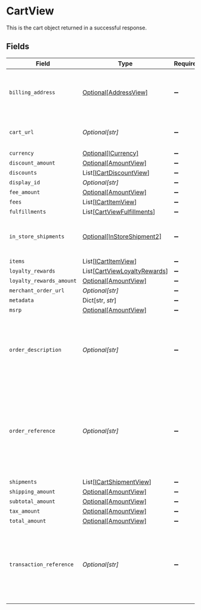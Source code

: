 # CartView

This is the cart object returned in a successful response.


## Fields

| Field                                                                                                                           | Type                                                                                                                            | Required                                                                                                                        | Description                                                                                                                     | Example                                                                                                                         |
| ------------------------------------------------------------------------------------------------------------------------------- | ------------------------------------------------------------------------------------------------------------------------------- | ------------------------------------------------------------------------------------------------------------------------------- | ------------------------------------------------------------------------------------------------------------------------------- | ------------------------------------------------------------------------------------------------------------------------------- |
| `billing_address`                                                                                                               | [Optional[AddressView]](../../models/shared/addressview.md)                                                                     | :heavy_minus_sign:                                                                                                              | The address object returned in the response.                                                                                    |                                                                                                                                 |
| `cart_url`                                                                                                                      | *Optional[str]*                                                                                                                 | :heavy_minus_sign:                                                                                                              | Used to provide a link to the cart ID.                                                                                          | https://boltswagstore.com/orders/123456765432                                                                                   |
| `currency`                                                                                                                      | [Optional[ICurrency]](../../models/shared/icurrency.md)                                                                         | :heavy_minus_sign:                                                                                                              | N/A                                                                                                                             |                                                                                                                                 |
| `discount_amount`                                                                                                               | [Optional[AmountView]](../../models/shared/amountview.md)                                                                       | :heavy_minus_sign:                                                                                                              | N/A                                                                                                                             |                                                                                                                                 |
| `discounts`                                                                                                                     | List[[ICartDiscountView](../../models/shared/icartdiscountview.md)]                                                             | :heavy_minus_sign:                                                                                                              | N/A                                                                                                                             |                                                                                                                                 |
| `display_id`                                                                                                                    | *Optional[str]*                                                                                                                 | :heavy_minus_sign:                                                                                                              | N/A                                                                                                                             | displayid_100                                                                                                                   |
| `fee_amount`                                                                                                                    | [Optional[AmountView]](../../models/shared/amountview.md)                                                                       | :heavy_minus_sign:                                                                                                              | N/A                                                                                                                             |                                                                                                                                 |
| `fees`                                                                                                                          | List[[ICartItemView](../../models/shared/icartitemview.md)]                                                                     | :heavy_minus_sign:                                                                                                              | N/A                                                                                                                             |                                                                                                                                 |
| `fulfillments`                                                                                                                  | List[[CartViewFulfillments](../../models/shared/cartviewfulfillments.md)]                                                       | :heavy_minus_sign:                                                                                                              | N/A                                                                                                                             |                                                                                                                                 |
| `in_store_shipments`                                                                                                            | [Optional[InStoreShipment2]](../../models/shared/instoreshipment2.md)                                                           | :heavy_minus_sign:                                                                                                              | A cart that is being prepared for shipment                                                                                      |                                                                                                                                 |
| `items`                                                                                                                         | List[[ICartItemView](../../models/shared/icartitemview.md)]                                                                     | :heavy_minus_sign:                                                                                                              | N/A                                                                                                                             |                                                                                                                                 |
| `loyalty_rewards`                                                                                                               | List[[CartViewLoyaltyRewards](../../models/shared/cartviewloyaltyrewards.md)]                                                   | :heavy_minus_sign:                                                                                                              | N/A                                                                                                                             |                                                                                                                                 |
| `loyalty_rewards_amount`                                                                                                        | [Optional[AmountView]](../../models/shared/amountview.md)                                                                       | :heavy_minus_sign:                                                                                                              | N/A                                                                                                                             |                                                                                                                                 |
| `merchant_order_url`                                                                                                            | *Optional[str]*                                                                                                                 | :heavy_minus_sign:                                                                                                              | N/A                                                                                                                             |                                                                                                                                 |
| `metadata`                                                                                                                      | Dict[str, *str*]                                                                                                                | :heavy_minus_sign:                                                                                                              | N/A                                                                                                                             |                                                                                                                                 |
| `msrp`                                                                                                                          | [Optional[AmountView]](../../models/shared/amountview.md)                                                                       | :heavy_minus_sign:                                                                                                              | N/A                                                                                                                             |                                                                                                                                 |
| `order_description`                                                                                                             | *Optional[str]*                                                                                                                 | :heavy_minus_sign:                                                                                                              | Used optionally to pass additional information like order numbers or other IDs as needed.                                       | Order #1234567890                                                                                                               |
| `order_reference`                                                                                                               | *Optional[str]*                                                                                                                 | :heavy_minus_sign:                                                                                                              | This value is used by Bolt as an external reference to a given order. This reference must be unique per successful transaction. | order_100                                                                                                                       |
| `shipments`                                                                                                                     | List[[ICartShipmentView](../../models/shared/icartshipmentview.md)]                                                             | :heavy_minus_sign:                                                                                                              | N/A                                                                                                                             |                                                                                                                                 |
| `shipping_amount`                                                                                                               | [Optional[AmountView]](../../models/shared/amountview.md)                                                                       | :heavy_minus_sign:                                                                                                              | N/A                                                                                                                             |                                                                                                                                 |
| `subtotal_amount`                                                                                                               | [Optional[AmountView]](../../models/shared/amountview.md)                                                                       | :heavy_minus_sign:                                                                                                              | N/A                                                                                                                             |                                                                                                                                 |
| `tax_amount`                                                                                                                    | [Optional[AmountView]](../../models/shared/amountview.md)                                                                       | :heavy_minus_sign:                                                                                                              | N/A                                                                                                                             |                                                                                                                                 |
| `total_amount`                                                                                                                  | [Optional[AmountView]](../../models/shared/amountview.md)                                                                       | :heavy_minus_sign:                                                                                                              | N/A                                                                                                                             |                                                                                                                                 |
| `transaction_reference`                                                                                                         | *Optional[str]*                                                                                                                 | :heavy_minus_sign:                                                                                                              | The 12 digit reference ID associated to a given transaction webhook for an order.                                               | 6CEA-ZME1-DACE                                                                                                                  |